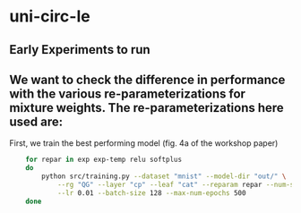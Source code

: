 # uni-circ-le

## Early Experiments to run
We want to check the difference in performance with the various re-parameterizations for mixture weights.
The re-parameterizations here used are:
-

First, we train the best performing model (fig. 4a of the workshop paper)
```bash
    for repar in exp exp-temp relu softplus
    do
        python src/training.py --dataset "mnist" --model-dir "out/" \
            --rg "QG" --layer "cp" --leaf "cat" --reparam repar --num-sums 256 \
            --lr 0.01 --batch-size 128 --max-num-epochs 500
    done
```
